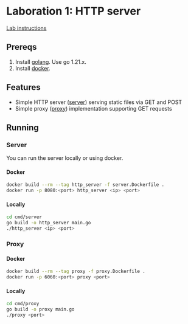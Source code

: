 # Laboration 1: HTTP server

[Lab instructions](https://chalmers.instructure.com/courses/26458/pages/lab-1-http-server)

## Prereqs

1. Install [golang](https://go.dev/doc/install). Use go 1.21.x.
1. Install [docker](https://www.docker.com/get-started).

## Features

- Simple HTTP server ([server]('/server')) serving static files via GET and POST
- Simple proxy ([proxy]('/proxy')) implementation supporting GET requests

## Running

### Server

You can run the server locally or using docker.

#### Docker

```bash
docker build --rm --tag http_server -f server.Dockerfile .
docker run -p 8080:<port> http_server <ip> <port>
```

#### Locally

```bash
cd cmd/server
go build -o http_server main.go
./http_server <ip> <port>
```

### Proxy

#### Docker

```bash
docker build --rm --tag proxy -f proxy.Dockerfile .
docker run -p 6060:<port> proxy <port>
```

#### Locally

```bash
cd cmd/proxy
go build -o proxy main.go
./proxy <port>
```
